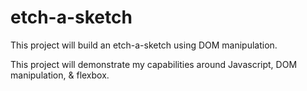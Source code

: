 # etch-a-sketch
This project will build an etch-a-sketch using DOM manipulation.

This project will demonstrate my capabilities around Javascript, DOM manipulation, & flexbox.